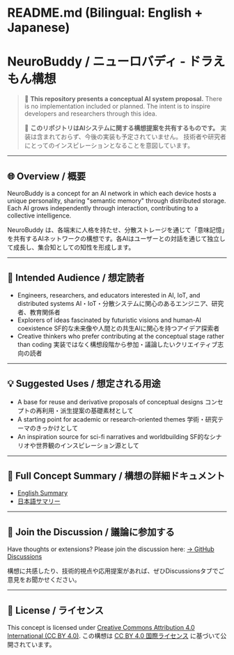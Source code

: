 # README.md (Bilingual: English + Japanese)

# NeuroBuddy / ニューロバディ - ドラえもん構想

> 🧠 **This repository presents a conceptual AI system proposal.**
> There is no implementation included or planned.
> The intent is to inspire developers and researchers through this idea.
>
> 🧠 **このリポジトリはAIシステムに関する構想提案を共有するものです。**
> 実装は含まれておらず、今後の実装も予定されていません。
> 技術者や研究者にとってのインスピレーションとなることを意図しています。

---

## 🌐 Overview / 概要

NeuroBuddy is a concept for an AI network in which each device hosts a unique personality, sharing "semantic memory" through distributed storage. Each AI grows independently through interaction, contributing to a collective intelligence.

NeuroBuddy は、各端末に人格を持たせ、分散ストレージを通じて「意味記憶」を共有するAIネットワークの構想です。各AIはユーザーとの対話を通じて独立して成長し、集合知としての知性を形成します。

---

## 🎯 Intended Audience / 想定読者

* Engineers, researchers, and educators interested in AI, IoT, and distributed systems
  AI・IoT・分散システムに関心のあるエンジニア、研究者、教育関係者
* Explorers of ideas fascinated by futuristic visions and human-AI coexistence
  SF的な未来像や人間との共生AIに関心を持つアイデア探索者
* Creative thinkers who prefer contributing at the conceptual stage rather than coding
  実装ではなく構想段階から参加・議論したいクリエイティブ志向の読者

---

## 💡 Suggested Uses / 想定される用途

* A base for reuse and derivative proposals of conceptual designs
  コンセプトの再利用・派生提案の基礎素材として
* A starting point for academic or research-oriented themes
  学術・研究テーマのきっかけとして
* An inspiration source for sci-fi narratives and worldbuilding
  SF的なシナリオや世界観のインスピレーション源として

---

## 📄 Full Concept Summary / 構想の詳細ドキュメント

* [English Summary](./SUMMARY.md)
* [日本語サマリー](./SUMMARY_ja.md)

---

## 💬 Join the Discussion / 議論に参加する

Have thoughts or extensions? Please join the discussion here:
[→ GitHub Discussions](https://github.com/tadi-karuma/neurobuddy/discussions)

構想に共感したり、技術的視点や応用提案があれば、ぜひDiscussionsタブでご意見をお聞かせください。

---

## 🧾 License / ライセンス

This concept is licensed under [Creative Commons Attribution 4.0 International (CC BY 4.0)](https://creativecommons.org/licenses/by/4.0/).
この構想は [CC BY 4.0 国際ライセンス](https://creativecommons.org/licenses/by/4.0/deed.ja) に基づいて公開されています。

